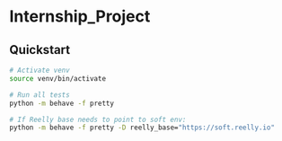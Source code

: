 # Internship_Project

## Quickstart

```bash
# Activate venv
source venv/bin/activate

# Run all tests
python -m behave -f pretty

# If Reelly base needs to point to soft env:
python -m behave -f pretty -D reelly_base="https://soft.reelly.io"
